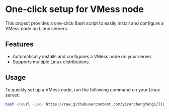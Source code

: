 # One-click setup for VMess node

This project provides a one-click Bash script to easily install and configure a VMess node on Linux servers.

## Features
- Automatically installs and configures a VMess node on your server.
- Supports multiple Linux distributions.

## Usage

To quickly set up a VMess node, run the following command on your Linux server:

```bash
bash <(curl -Lso- https://raw.githubusercontent.com/yirenchengfeng1/linux/main/vmess.sh)

